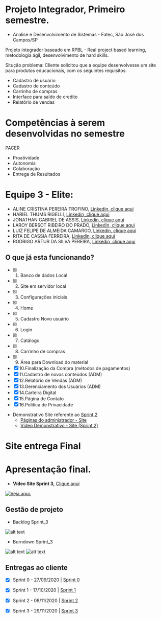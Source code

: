 # Projeto Integrador, Primeiro semestre.
- Analise e Desenvolvimento de Sistemas - Fatec, São José dos Campos/SP

Projeto integrador baseado em RPBL - Real project based learning, metodologia ágil, desenvolvimento de hard skills.

Situção problema: Cliente solicitou que a equipe desenvolvesse um site para produtos educacionais, com os seguintes requisitos:

* Cadastro de usuario
* Cadastro de conteúdo
* Carrinho de compras
* Interface para saldo de credito
* Relatório de vendas

# Competências à serem desenvolvidas no semestre

PACER

* Proatividade
* Autonomia
* Colaboração
* Entrega de Resultados

# Equipe 3 - Elite:

* ALINE CRISTINA PEREIRA TROFINO, [Linkedin, clique aqui](https://www.linkedin.com/in/aline-trofino-9704b523/)
* HARIEL THUMS RIGELLI, [Linkedin, clique aqui](https://www.linkedin.com/in/hariel-thums-953578185)
* JONATHAN GABRIEL DE ASSIS, [Linkedin, clique aqui]()
* LAROY BERSOT RIBEIRO DO PRADO, [Linkedin, clique aqui](https://www.linkedin.com/in/laroy-bersot-ribeiro-do-prado-a278b0185/)
* LUIZ FELIPE DE ALMEIDA CAMARGO, [Linkedin, clique aqui]()
* RITA DE CASSIA FERREIRA, [Linkedin, clique aqui]()
* RODRIGO ARTUR DA SILVA PEREIRA, [Linkedin, clique aqui]()

## O que já esta funcionando?

- [x] 1. Banco de dados Local
- [x] 2. Site em servidor local
- [x] 3. Configurações iniciais
- [x] 4. Home
- [x] 5. Cadastro Novo usuário
- [x] 6. Login
- [x] 7. Catálogo
- [x] 8. Carrinho de compras
- [x] 9. Área para Download do material
- [x] 10.Finalização da Compra (métodos de pagamentos)
- [x] 11.Cadastro de novos conteúdos (ADM)
- [x] 12.Relatório de Vendas (ADM)
- [x] 13.Gerenciamento dos Usuários (ADM)
- [x] 14.Carteira Digital
- [x] 15.Página de Contato
- [x] 16.Politica de Privacidade

* Demonstrativo Site referente ao [Sprint 2](https://github.com/HarielThums/ProjetoIntegrador01/tree/main/Sprint2)
   * [Páginas do administrador - Site](https://github.com/HarielThums/ProjetoIntegrador01/tree/main/Sprint2/Site/Imagens%20Site)
   * [Vídeo Demonstrativo - Site (Sprint 2)](https://www.youtube.com/watch?v=G75YrICEaOg&feature=emb_logo&ab_channel=Ditz)

# Site entrega Final

   # **Apresentação final.**
   * **Vídeo Site Sprint 3,** [Clique aqui](https://youtu.be/UbHVJYRtVRU)

[![Veja aqui.](https://i.imgur.com/fvB697e.png)](https://youtu.be/UbHVJYRtVRU)


## Gestão de projeto

* Backlog Sprint_3

![alt text]()

* Burndown Sprint_3

![alt text]()
![alt text]()


## Entregas ao cliente

- [x] Sprint 0 - 27/09/2020 | [Sprint 0](https://github.com/HarielThums/ProjetoIntegrador01/tree/main/Sprint0)
- [x] Sprint 1 - 17/10/2020 | [Sprint 1](https://github.com/HarielThums/ProjetoIntegrador01/tree/main/Sprint1)
- [x] Sprint 2 - 08/11/2020 | [Sprint 2](https://github.com/HarielThums/ProjetoIntegrador01/tree/main/Sprint2)
- [x] Sprint 3 - 29/11/2020 | [Sprint 3](https://github.com/HarielThums/ProjetoIntegrador01/tree/main/Sprint3)

